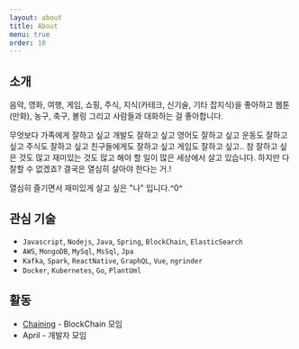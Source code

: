 ```yaml
---
layout: about
title: About
menu: true
order: 10
---
```


## 소개
음악, 영화, 여행, 게임, 쇼핑, 주식, 지식(카테크, 신기술, 기타 잡지식)을 좋아하고 웹툰(만화), 농구, 축구, 볼링 그리고 사람들과 대화하는 걸 좋아합니다.

무엇보다 가족에게 잘하고 싶고 개발도 잘하고 싶고 영어도 잘하고 싶고 운동도 잘하고 싶고 주식도 잘하고 싶고 친구들에게도 잘하고 싶고 게임도 잘하고 싶고.. 참 잘하고 싶은 것도 많고 재미있는 것도 많고 해야 할 일이 많은 세상에서 살고 있습니다. 하지만 다 잘할 수 없겠죠? 결국은 열심히 살아야 한다는 거.! 

열심히 즐기면서 재미있게 살고 싶은 "나" 입니다.^0^

## 관심 기술
- ```Javascript```, ```Nodejs```, ```Java```, ```Spring```, ```BlockChain```, ```ElasticSearch``` 
- ```AWS```, ```MongoDB```, ```MySql```, ```MsSql```, ```Jpa```
- ```Kafka```, ```Spark```, ```ReactNative```, ```GraphQL```, ```Vue```, ```ngrinder```
- ```Docker```, ```Kubernetes```, ```Go```, ```PlantUml```

## 활동
- [Chaining](https://github.com/cchaining) - BlockChain 모임
- April - 개발자 모임
